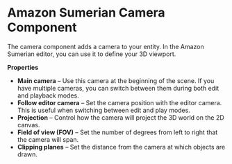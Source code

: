 # Amazon Sumerian Camera Component<a name="entities-camera"></a>

The camera component adds a camera to your entity\. In the Amazon Sumerian editor, you can use it to define your 3D viewport\.

**Properties**
+ **Main camera** – Use this camera at the beginning of the scene\. If you have multiple cameras, you can switch between them during both edit and playback modes\.
+ **Follow editor camera** – Set the camera position with the editor camera\. This is useful when switching between edit and play modes\.
+ **Projection** – Control how the camera will project the 3D world on the 2D canvas\.
+ **Field of view \(FOV\)** – Set the number of degrees from left to right that the camera will span\.
+ **Clipping planes** – Set the distance from the camera at which objects are drawn\.